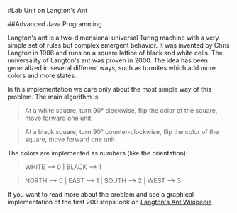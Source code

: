 #Lab Unit on Langton's Ant

##Advanced Java Programming

Langton's ant is a two-dimensional universal Turing machine with a very simple set of rules but complex emergent behavior. It was invented by Chris Langton in 1986 and runs on a square lattice of black and white cells. The universality of Langton's ant was proven in 2000. The idea has been generalized in several different ways, such as turmites which add more colors and more states.

In this implementation we care only about the most simple way of this problem. The main algorithm is:

>At a white square, turn 90° clockwise, flip the color of the square, move forward one unit

>At a black square, turn 90° counter-clockwise, flip the color of the square, move forward one unit

The colors are implemented as numbers (like the orientation):

>WHITE --> 0 | BLACK --> 1

>NORTH --> 0 | EAST --> 1 | SOUTH --> 2 | WEST --> 3

If you want to read more about the problem and see a graphical implementation of the first 200 steps look on [Langton's Ant Wikipedia](https://en.wikipedia.org/wiki/Langton%27s_ant)
